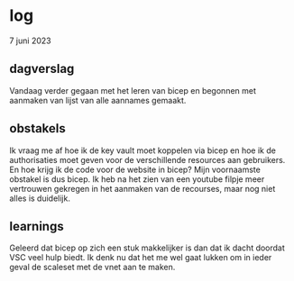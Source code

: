 # log  
7 juni 2023

## dagverslag  
Vandaag verder gegaan met het leren van bicep en begonnen met aanmaken van lijst van alle aannames gemaakt.

## obstakels  
Ik vraag me af hoe ik de key vault moet koppelen via bicep en hoe ik de authorisaties moet geven voor de verschillende resources aan gebruikers. En hoe krijg ik de code voor de website in bicep? Mijn voornaamste obstakel is dus bicep. Ik heb na het zien van een youtube filpje meer vertrouwen gekregen in het aanmaken van de recourses, maar nog niet alles is duidelijk. 

## learnings
Geleerd dat bicep op zich een stuk makkelijker is dan dat ik dacht doordat VSC veel hulp biedt. Ik denk nu dat het me wel gaat lukken om in ieder geval de scaleset met de vnet aan te maken. 